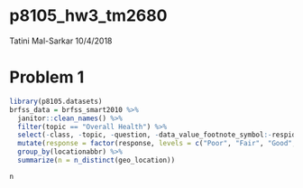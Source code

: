 p8105\_hw3\_tm2680
================
Tatini Mal-Sarkar
10/4/2018

Problem 1
=========

``` r
library(p8105.datasets)
brfss_data = brfss_smart2010 %>% 
  janitor::clean_names() %>% 
  filter(topic == "Overall Health") %>% 
  select(-class, -topic, -question, -data_value_footnote_symbol:-respid) %>% 
  mutate(response = factor(response, levels = c("Poor", "Fair", "Good", "Very good", "Excellent"))) %>% 
  group_by(locationabbr) %>% 
  summarize(n = n_distinct(geo_location))
```

`n`
